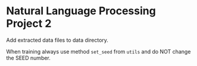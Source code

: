 # Natural Language Processing Project 2

Add extracted data files to data directory.

When training always use method `set_seed` from `utils` and do NOT change the SEED number.
